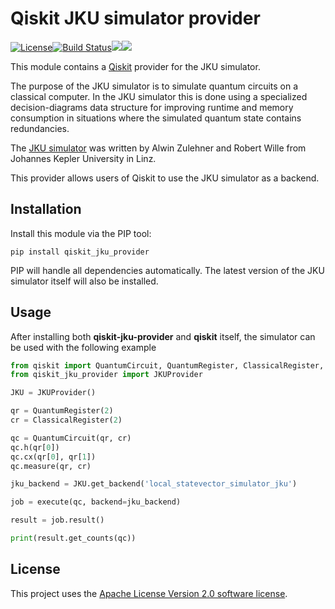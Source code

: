 # Qiskit JKU simulator provider

[![License](https://img.shields.io/github/license/Qiskit/qiskit-jku-provider.svg?style=popout-square)](https://opensource.org/licenses/Apache-2.0)[![Build Status](https://img.shields.io/travis/com/Qiskit/qiskit-jku-provider/master.svg?style=popout-square)](https://travis-ci.com/Qiskit/qiskit-jku-provider)[![](https://img.shields.io/github/release/Qiskit/qiskit-jku-provider.svg?style=popout-square)](https://github.com/Qiskit/qiskit-jku-provider/releases)[![](https://img.shields.io/pypi/dm/qiskit-jku-provider.svg?style=popout-square)](https://pypi.org/project/qiskit-jku-provider/)


This module contains a [Qiskit](https://www.qiskit.org/) provider for the JKU simulator.

The purpose of the JKU simulator is to simulate quantum circuits on a classical computer. 
In the JKU simulator this is done using a specialized decision-diagrams data structure for improving runtime and memory consumption
in situations where the simulated quantum state contains redundancies.  

The [JKU simulator](http://iic.jku.at/eda/research/quantum_simulation/) was written by Alwin Zulehner and Robert Wille from Johannes Kepler University in Linz.

This provider allows users of Qiskit to use the JKU simulator as a backend. 

## Installation

Install this module via the PIP tool:

```
pip install qiskit_jku_provider
```

PIP will handle all dependencies automatically. The latest version of the JKU simulator itself will also be installed.

## Usage

After installing both **qiskit-jku-provider** and **qiskit** itself, the simulator can be used with the following example 

```python
from qiskit import QuantumCircuit, QuantumRegister, ClassicalRegister, execute
from qiskit_jku_provider import JKUProvider

JKU = JKUProvider()

qr = QuantumRegister(2)
cr = ClassicalRegister(2)

qc = QuantumCircuit(qr, cr)
qc.h(qr[0])
qc.cx(qr[0], qr[1])
qc.measure(qr, cr)

jku_backend = JKU.get_backend('local_statevector_simulator_jku')

job = execute(qc, backend=jku_backend)

result = job.result()

print(result.get_counts(qc))
```
    
## License

This project uses the [Apache License Version 2.0 software license](https://www.apache.org/licenses/LICENSE-2.0).
